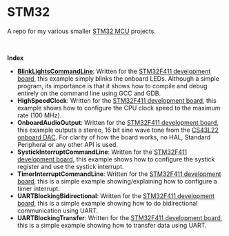 STM32
=====

A repo for my various smaller [STM32 MCU](http://www.st.com/en/microcontrollers/stm32-32-bit-arm-cortex-mcus.html) projects.

 

**Index**

-   [**BlinkLightsCommandLine**](BlinkLightsCommandLine/README.md): Written for the [STM32F411 development board](http://www.st.com/en/microcontrollers/stm32f411.html?querycriteria=productId=LN1877), this example simply blinks the onboard LEDs.  Although a simple program, its importance is that it shows how to compile and debug entirely on the command line using GCC and GDB.  
-   **HighSpeedClock**: Written for the [STM32F411 development board](http://www.st.com/en/microcontrollers/stm32f411.html?querycriteria=productId=LN1877), this example shows how to configure the CPU clock speed to the maximum rate (100 MHz).
-   **OnboardAudioOutput**: Written for the [STM32F411 development board](http://www.st.com/en/microcontrollers/stm32f411.html?querycriteria=productId=LN1877), this example outputs a stereo, 16 bit sine wave tone from the [CS43L22 onboard DAC](https://www.cirrus.com/products/cs43l22/).  For clarity of how the board works, no HAL, Standard Peripheral or any other API is used.
-   **SystickInterruptCommandLine**: Written for the [STM32F411 development board](http://www.st.com/en/microcontrollers/stm32f411.html?querycriteria=productId=LN1877), this example shows how to configure the systick register and use the systick interrupt.
-   **TimerInterruptCommandLine**: Written for the [STM32F411 development board](http://www.st.com/en/microcontrollers/stm32f411.html?querycriteria=productId=LN1877), this is a simple example showing/explaining how to configure a timer interrupt.
-   **UARTBlockingBidirectional**: Written for the [STM32F411 development board](http://www.st.com/en/microcontrollers/stm32f411.html?querycriteria=productId=LN1877), this is a simple example showing how to do bidirectional communication using UART.
-   **UARTBlockingTransfer**: Written for the [STM32F411 development board](http://www.st.com/en/microcontrollers/stm32f411.html?querycriteria=productId=LN1877), this is a simple example showing how to transfer data using UART.

